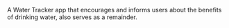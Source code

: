 A Water Tracker app that encourages and informs users about the benefits of drinking water, also serves as a remainder.

